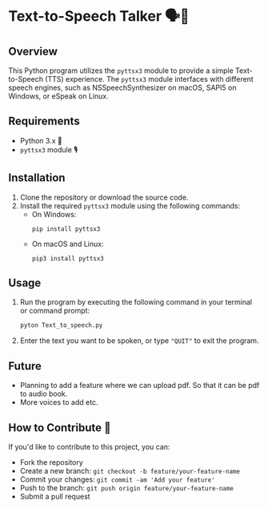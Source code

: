 # Text-to-Speech Talker 🗣️💬

## Overview
This Python program utilizes the `pyttsx3` module to provide a simple Text-to-Speech (TTS) experience. The `pyttsx3` module interfaces with different speech engines, such as NSSpeechSynthesizer on macOS, SAPI5 on Windows, or eSpeak on Linux.

## Requirements
- Python 3.x 🐍
- `pyttsx3` module 🎙️

## Installation
1. Clone the repository or download the source code.
2. Install the required `pyttsx3` module using the following commands:
   - On Windows:
     ```
     pip install pyttsx3
     ```
   - On macOS and Linux:
     ```
     pip3 install pyttsx3
     ```

## Usage
1. Run the program by executing the following command in your terminal or command prompt:
   ```python
   pyton Text_to_speech.py
   ```
2. Enter the text you want to be spoken, or type `"QUIT"` to exit the program.

## Future 
- Planning to add a feature where we can upload pdf. So that it can be pdf to audio book.
- More voices to add etc.

## How to Contribute 🤝
If you'd like to contribute to this project, you can:
- Fork the repository
- Create a new branch: `git checkout -b feature/your-feature-name`
- Commit your changes: `git commit -am 'Add your feature'`
- Push to the branch: `git push origin feature/your-feature-name`
- Submit a pull request
